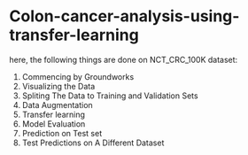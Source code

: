 # Colon-cancer-analysis-using-transfer-learning

here, the following things are done on NCT_CRC_100K dataset:

1. Commencing by Groundworks
2. Visualizing the Data
3. Spliting The Data to Training and Validation Sets
4. Data Augmentation
5. Transfer learning
6. Model Evaluation
7. Prediction on Test set
8. Test Predictions on A Different Dataset
